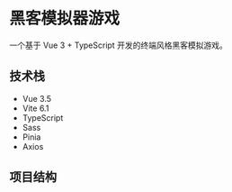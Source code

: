 # 黑客模拟器游戏

一个基于 Vue 3 + TypeScript 开发的终端风格黑客模拟游戏。

## 技术栈

- Vue 3.5
- Vite 6.1
- TypeScript
- Sass
- Pinia
- Axios

## 项目结构
